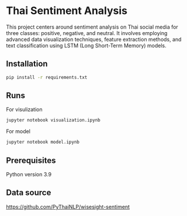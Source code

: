 # Thai Sentiment Analysis
This project centers around sentiment analysis on Thai social media for three classes: positive, negative, and neutral. It involves employing advanced data visualization techniques, feature extraction methods, and text classification using LSTM (Long Short-Term Memory) models.

## Installation

```bash
pip install -r requirements.txt

```
## Runs
For visulization
```bash
jupyter notebook visualization.ipynb

```
For model
```bash
jupyter notebook model.ipynb


```
## Prerequisites

Python version 3.9

## Data source

https://github.com/PyThaiNLP/wisesight-sentiment

